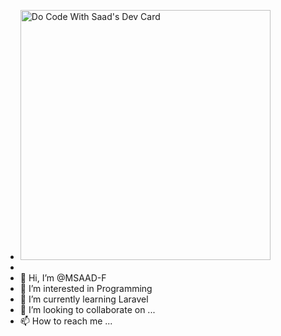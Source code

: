 - <a href="https://app.daily.dev/msaadfiji"><img src="https://api.daily.dev/devcards/f422d7b02c114d2b944219c42529c925.png?r=iml" width="400" alt="Do Code With Saad's Dev Card"/></a>
- 
- 👋 Hi, I’m @MSAAD-F
- 👀 I’m interested in Programming 
- 🌱 I’m currently learning Laravel
- 💞️ I’m looking to collaborate on ...
- 📫 How to reach me ...

<!---
MSAAD-F/MSAAD-F is a ✨ special ✨ repository because its `README.md` (this file) appears on your GitHub profile.
You can click the Preview link to take a look at your changes.
--->
